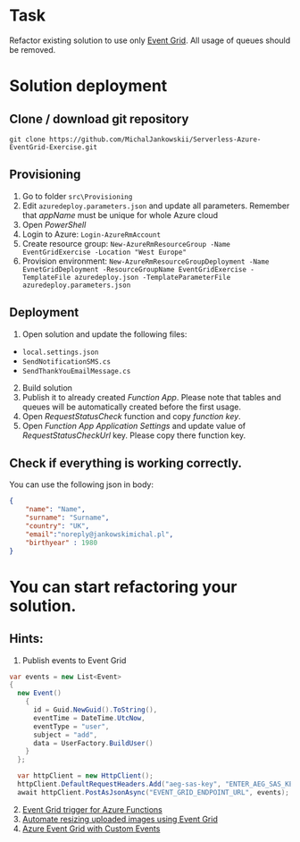 # Task
Refactor existing solution to use only [Event Grid](https://azure.microsoft.com/en-us/services/event-grid/). All usage of queues should be removed.

# Solution deployment
## Clone / download git repository
`git clone https://github.com/MichalJankowskii/Serverless-Azure-EventGrid-Exercise.git`
## Provisioning
1. Go to folder `src\Provisioning`
2. Edit `azuredeploy.parameters.json` and update all parameters. Remember that *appName* must be unique for whole Azure cloud
3. Open *PowerShell*
4. Login to Azure:
`Login-AzureRmAccount`
5. Create resource group:
`New-AzureRmResourceGroup -Name EventGridExercise -Location "West Europe"`
6. Provision environment:
`New-AzureRmResourceGroupDeployment -Name EvnetGridDeployment -ResourceGroupName EventGridExercise -TemplateFile azuredeploy.json -TemplateParameterFile azuredeploy.parameters.json`

## Deployment
1. Open solution and update the following files:
- `local.settings.json`
- `SendNotificationSMS.cs`
- `SendThankYouEmailMessage.cs`
2. Build solution
3. Publish it to already created *Function App*. Please note that tables and queues will be automatically created before the first usage.
4. Open *RequestStatusCheck* function and copy *function key*.
5. Open *Function App* *Application Settings* and update value of *RequestStatusCheckUrl* key. Please copy there function key.

## Check if everything is working correctly.
You can use the following json in body:
```json
{
    "name": "Name",
    "surname": "Surname",
    "country": "UK",
    "email":"noreply@jankowskimichal.pl",
    "birthyear" : 1980
}
```
# You can start refactoring your solution.

## Hints:
1. Publish events to Event Grid
```csharp
var events = new List<Event>
{
  new Event()
    {
      id = Guid.NewGuid().ToString(),
      eventTime = DateTime.UtcNow,
      eventType = "user",
      subject = "add",
      data = UserFactory.BuildUser()
    }
  };

  var httpClient = new HttpClient();
  httpClient.DefaultRequestHeaders.Add("aeg-sas-key", "ENTER_AEG_SAS_KEY");
  await httpClient.PostAsJsonAsync("EVENT_GRID_ENDPOINT_URL", events);
```
2. [Event Grid trigger for Azure Functions](https://docs.microsoft.com/en-us/azure/azure-functions/functions-bindings-event-grid#packages)
3. [Automate resizing uploaded images using Event Grid](https://docs.microsoft.com/en-us/azure/event-grid/resize-images-on-storage-blob-upload-event)
4. [Azure Event Grid with Custom Events](https://msftplayground.com/2017/08/azure-event-grid-custom-events/)
